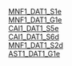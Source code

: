 [MNF1_DAT1_S1e](https://drive.google.com/drive/folders/1vwD2q5Ll3VAPlbxeGqsDQvt53gSiZykG?usp=drive_link)\
[MNF1_DAT1_G1e](https://drive.google.com/drive/folders/18N4nlu8MXbACpBRRo3MOKojqjEQ0C9su?usp=drive_link)\
[CAI1_DAT1_S5e](https://drive.google.com/drive/folders/1e9ImWS4UIlMb4TPkDUkZXnmEAVuNATPr?usp=drive_link)\
[CAI1_DAT1_S6d](https://drive.google.com/drive/folders/1uDQ87Ux5RO8X4SdEokHSHm-gOnRX_Poq?usp=drive_link)\
[MNF1_DAT1_S2d](https://drive.google.com/drive/folders/1D0J84DN1FP0aNPIl-NZ92lJ8Odn5PqJm?usp=drive_link)\
[AST1_DAT1_G1e](https://drive.google.com/drive/folders/18u9v_PAwulPW51D51AJgnxf73qGHaKRr?usp=drive_link)
